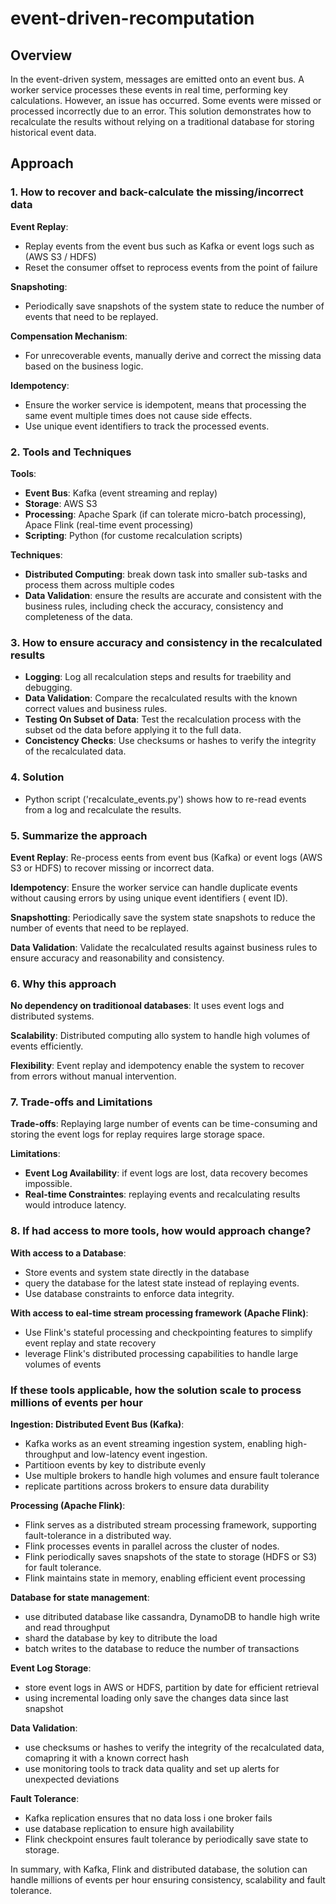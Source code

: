 # event-driven-recomputation

## Overview
In the event-driven system, messages are emitted onto an event bus. A worker service processes these events in real time, performing key calculations. However, an issue has occurred. Some events were missed or processed incorrectly due to an error. This solution demonstrates how to recalculate the results without relying on a traditional database for storing historical event data.

## Approach

### **1. How to recover and back-calculate the missing/incorrect data**
**Event Replay**:
   - Replay events from the event bus such as Kafka or event logs such as (AWS S3 / HDFS)
   - Reset the consumer offset to reprocess events from the point of failure
     
**Snapshoting**:
   - Periodically save snapshots of the system state to reduce the number of events that need to be replayed.
     
**Compensation Mechanism**:
   - For unrecoverable events, manually derive and correct the missing data based on the business logic.
     
**Idempotency**:
   - Ensure the worker service is idempotent, means that processing the same event multiple times does
    not cause side effects.
   - Use unique event identifiers to track the processed events.
### **2. Tools and Techniques**  
**Tools**:
- **Event Bus**: Kafka (event streaming and replay)
- **Storage**: AWS S3
- **Processing**: Apache Spark (if can tolerate micro-batch processing), Apace Flink (real-time event processing)
- **Scripting**: Python (for custome recalculation scripts)

**Techniques**:
- **Distributed Computing**: break down task into smaller sub-tasks and process them across multiple codes
- **Data Validation**: ensure the results are accurate and consistent with the business rules, including check the accuracy, consistency and completeness of the data.

### **3. How to ensure accuracy and consistency in the recalculated results**
- **Logging**: Log all recalculation steps and results for traebility and debugging.
- **Data Validation**: Compare the recalculated results with the known correct values and business rules.
- **Testing On Subset of Data**: Test the recalculation process with the subset od the data before applying it to the full data.
- **Concistency Checks**: Use checksums or hashes to verify the integrity of the recalculated data.

### **4. Solution**
- Python script ('recalculate_events.py') shows how to re-read events from a log and recalculate the results.

### **5. Summarize the approach**
**Event Replay**: Re-process eents from event bus (Kafka) or event logs (AWS S3 or HDFS) to recover missing or incorrect data.

**Idempotency**: Ensure the worker service can handle duplicate events without causing errors by using unique event identifiers ( event ID).

**Snapshotting**: Periodically save the system state snapshots to reduce the number of events that need to be replayed.

**Data Validation**: Validate the recalculated results against business rules to ensure accuracy and reasonability and consistency.

### **6. Why this approach**
**No dependency on traditionoal databases**: It uses event logs and distributed systems.

**Scalability**: Distributed computing allo system to handle high volumes of events efficiently.

**Flexibility**: Event replay and idempotency enable the system to recover from errors without manual intervention.

### **7. Trade-offs and Limitations**
**Trade-offs**: Replaying large number of events can be time-consuming and storing the event logs for replay requires large storage space.

**Limitations**:
- **Event Log Availability**: if event logs are lost, data recovery becomes impossible.
- **Real-time Constraintes**: replaying events and recalculating results would introduce latency.

### **8. If had access to more tools, how would approach change?**
**With access to a Database**:
- Store events and system state directly in the database
- query the database for the latest state instead of replaying events.
- Use database constraints to enforce data integrity.
  
**With access to eal-time stream processing framework (Apache Flink)**:
  - Use Flink's stateful processing and checkpointing features to simplify event replay and state recovery
  - leverage Flink's distributed processing capabilities to handle large volumes of events
    
### **If these tools applicable, how the solution scale to process millions of events per hour**
**Ingestion: Distributed Event Bus (Kafka)**:
- Kafka works as an event streaming ingestion system, enabling high-throughput and low-latency event ingestion.
- Partitioon events by key to distribute evenly
- Use multiple brokers to handle high volumes and ensure fault tolerance
- replicate partitions across brokers to ensure data durability
  
**Processing (Apache Flink)**:
  - Flink serves as a distributed stream processing framework, supporting fault-tolerance in a distributed way.
  - Flink processes events in parallel across the cluster of nodes.
  - Flink periodically saves snapshots of the state to storage (HDFS or S3) for fault tolerance.
  - Flink maintains state in memory, enabling efficient event processing

**Database for state management**:
- use ditributed database like cassandra, DynamoDB to handle high write and read throughput
- shard the database by key to ditribute the load
- batch writes to the database to reduce the number of transactions

**Event Log Storage**:
- store event logs in AWS or HDFS, partition by date for efficient retrieval
- using incremental loading only save the changes data since last snapshot

**Data Validation**:
- use checksums or hashes to verify the integrity of the recalculated data, comapring it with a known correct hash
- use monitoring tools to track data quality and set up alerts for unexpected deviations

**Fault Tolerance**:
- Kafka replication ensures that no data loss i one broker fails
- use database replication to ensure high availability
- Flink checkpoint ensures fault tolerance by periodically save state to storage.

In summary, with Kafka, Flink and distributed database, the solution can handle millions of events per hour ensuring consistency, scalability and fault tolerance.





  
  


